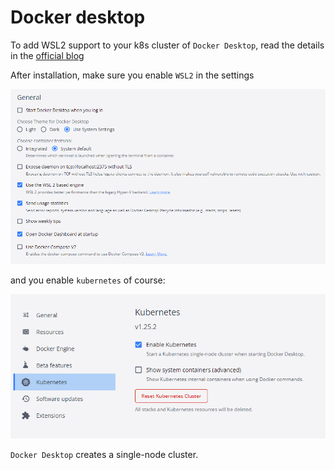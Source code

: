 # Docker desktop

To add WSL2 support to your k8s cluster of `Docker Desktop`, read the details in the [official blog](https://kubernetes.io/blog/2020/05/21/wsl-docker-kubernetes-on-the-windows-desktop/)

After installation, make sure you enable `WSL2` in the settings

![enable wsl2](../images/docker-desktop-settings.png)

and you enable `kubernetes` of course:

![enable k8s](../images/docker-desktop-kubernetes-settings.png)

`Docker Desktop` creates a single-node cluster.
